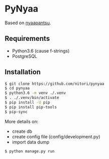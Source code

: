 
# PyNyaa

Based on [nyaapantsu](https://github.com/ewhal/nyaa).

## Requirements

- Python3.6 (cause f-strings)
- PostgreSQL

## Installation

```bash
$ git clone https://github.com/nitori/pynyaa
$ cd pynyaa
$ python3.6 -m venv ./.venv
$ . ./.venv/bin/activate
$ pip install -U pip
$ pip install pip-tools
$ pip-sync
```

More details on:
- create db
- create config file (config/development.py)
- import data dump


```bash
$ python manage.py run
```